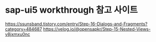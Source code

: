 # sap-ui5 workthrough 참고 사이트
https://ssunsband.tistory.com/entry/Step-16-Dialogs-and-Fragments?category=484687
https://velog.io/@opensapkr/Step-15-Nested-Views-v8jxmxu0nc
